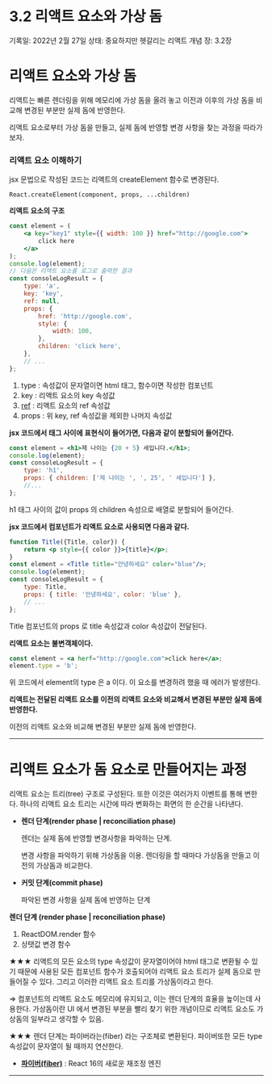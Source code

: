 # 3.2 리액트 요소와 가상 돔

기록일: 2022년 2월 27일
상태: 중요하지만 헷갈리는 리액트 개념
장: 3.2장

# 리액트 요소와 가상 돔

리액트는 빠른 렌더링을 위해 메모리에 가상 돔을 올려 놓고 이전과 이후의 가상 돔을 비교해 변경된 부분만 실제 돔에 반영한다.

리액트 요소로부터 가상 돔을 만들고, 실제 돔에 반영할 변경 사항을 찾는 과정을 따라가보자.

### 리액트 요소 이해하기

jsx 문법으로 작성된 코드는 리액트의 createElement 함수로 변경된다. 

`React.createElement(component, props, ...children)`

**리액트 요소의 구조**

```jsx
const element = (
	<a key="key1" style={{ width: 100 }} href="http://google.com">
		click here
	</a>
);
console.log(element);
// 다음은 리액트 요소를 로그로 출력한 결과
const consoleLogResult = {
	type: 'a',
	key: 'key',
	ref: null,
	props: {
		href: 'http://google.com',
		style: {
			width: 100,
		},
		children: 'click here',
	},
	// ...
};
```

1. type : 속성값이 문자열이면 html 태그, 함수이면 작성한 컴포넌트
2. key : 리액트 요소의 key 속성값
3. [ref](https://reactjs-kr.firebaseapp.com/docs/refs-and-the-dom.html) : 리액트 요소의 ref 속성값
4. props : 위 key, ref 속성값을 제외한 나머지 속성값

**jsx 코드에서 태그 사이에 표현식이 들어가면, 다음과 같이 분할되어 들어간다.**

```jsx
const element = <h1>제 나이는 {20 + 5} 세입니다.</h1>;
console.log(element);
const consoleLogResult = {
	type: 'h1',
	props: { children: ['제 나이는 ', ', 25', ' 세입니다'] },
	//...
};
```

h1 태그 사이의 값이 props 의 children 속성으로 배열로 분할되어 들어간다.

**jsx 코드에서 컴포넌트가 리액트 요소로 사용되면 다음과 같다.**

```jsx
function Title({Title, color}) {
	return <p style={{ color }}>{title}</p>;
}
const element = <Title title="안녕하세요" color="blue"/>;
console.log(element);
const consoleLogResult = {
	type: Title,
	props: { title: '안녕하세요', color: 'blue' },
	// ...
};
```

Title 컴포넌트의 props 로 title 속성값과 color 속성값이 전달된다.

**리액트 요소는 불변객체이다.**

```jsx
const element = <a herf="http://google.com">click here</a>;
element.type = 'b';
```

위 코드에서 element의 type 은 a 이다. 이 요소를 변경하려 했을 때 에러가 발생한다.

**리액트는 전달된 리액트 요소를 이전의 리액트 요소와 비교해서 변경된 부분만 실제 돔에 반영한다.**

이전의 리액트 요소와 비교해 변경된 부분만 실제 돔에 반영한다.

---

# 리액트 요소가 돔 요소로 만들어지는 과정

리액트 요소는 트리(tree) 구조로 구성된다. 또한 이것은 여러가지 이벤트를 통해 변한다. 하나의 리액트 요소 트리는 시간에 따라 변화하는 화면의 한 순간을 나타낸다.

- **렌더 단계(render phase | reconciliation phase)**
    
    렌더는 실제 돔에 반영할 변경사항을 파악하는 단계.
    
    변경 사항을 파악하기 위해 가상돔을 이용. 렌더링을 할 때마다 가상돔을 만들고 이전의 가상돔과 비교한다. 
    
- **커밋 단계(commit phase)**
    
    파악된 변경 사항을 실제 돔에 반영하는 단계
    

**렌더 단계 (render phase | reconciliation phase)**

1. ReactDOM.render 함수
2. 상탯값 변경 함수
    
    

★★★ 리액트의 모든 요소의 type 속성값이 문자열이어야 html 태그로 변환될 수 있기 때문에 사용된 모든 컴포넌트 함수가 호출되어야 리액트 요소 트리가 실제 돔으로 만들어질 수 있다. 그리고 이러한 리액트 요소 트리를 가상돔이라고 한다.

⇒ 컴포넌트의 리액트 요소도 메모리에 유지되고, 이는 렌더 단계의 효율을 높이는데 사용한다. 가상돔이란 UI 에서 변경된 부분을 빨리 찾기 위한 개념이므로 리액트 요소도 가상돔의 일부라고 생각할 수 있음.

★★★ 렌더 단계는 파이버라는(fiber) 라는 구조체로 변환된다. 파이버또한 모든 type 속성값이 문자열이 될 때까지 연산한다.

- [**파이버(fiber)**](https://github.com/acdlite/react-fiber-architecture) : React 16의 새로운 재조정 엔진
    
    

---